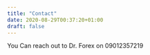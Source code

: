 ```yaml
---
title: "Contact"
date: 2020-08-29T00:37:20+01:00
draft: false
---
```


You Can reach out to Dr. Forex on 09012357219